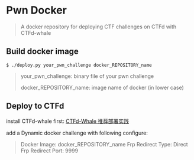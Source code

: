 # Pwn Docker

> A docker repository for deploying CTF challenges on CTFd with CTFd-whale

## Build docker image

```shell
$ ./deploy.py your_pwn_challenge docker_REPOSITORY_name
```

> your_pwn_challenge: binary file of your pwn challenge 
>
> docker_REPOSITORY_name: image name of docker (in lower case)

## Deploy to CTFd

install CTFd-whale first: [CTFd-Whale 推荐部署实践](https://www.zhaoj.in/read-6333.html)

add a Dynamic docker challenge with following configure:

> Docker Image: docker_REPOSITORY_name
> Frp Redirect Type: Direct
> Frp Redirect Port: 9999

